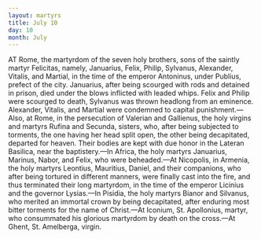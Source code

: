 ```yaml
---
layout: martyrs
title: July 10
day: 10
month: July
---
```

AT Rome, the martyrdom of the seven holy brothers, sons of the saintly martyr Felicitas, namely,
Januarius, Felix, Philip, Sylvanus, Alexander, Vitalis, and Martial, in the time of the emperor Antoninus, under Publius, prefect of the city. Januarius,
after being scourged with rods and detained in
prison, died under the blows inflicted with leaded
whips. Felix and Philip were scourged to death,
Sylvanus was thrown headlong from an eminence.
Alexander, Vitalis, and Martial were condemned to
capital punishment.&mdash;Also, at Rome, in the persecution of Valerian and Gallienus, the holy virgins and
martyrs Rufina and Secunda, sisters, who, after being
subjected to torments, the one having her head
split open, the other being decapitated, departed for
heaven. Their bodies are kept with due honor in the
Lateran Basilica, near the baptistery.&mdash;In Africa, the
holy martyrs Januarius, Marinus, Nabor, and Felix,
who were beheaded.&mdash;At Nicopolis, in Armenia, the
holy martyrs Leontius, Mauritius, Daniel, and their
companions, who after being tortured in different
manners, were finally cast into the fire, and thus
terminated their long martyrdom, in the time of the
emperor Licinius and the governor Lysias.&mdash;In Pisidia, the holy martyrs Bianor and Silvanus, who
merited an immortal crown by being decapitated,
after enduring most bitter torments for the name of
Christ.&mdash;At Iconium, St. Apollonius, martyr, who
consummated his glorious martyrdom by death on
the cross.&mdash;At Ghent, St. Amelberga, virgin.


